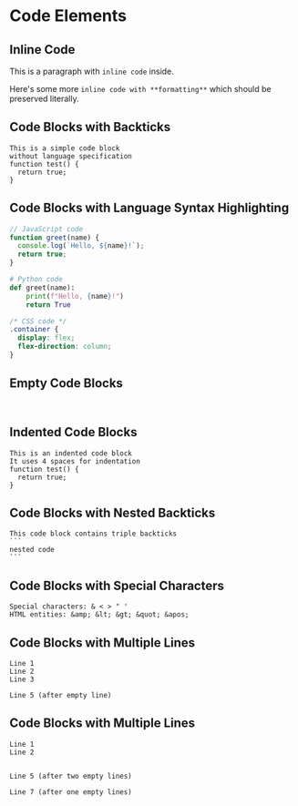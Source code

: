 # Code Elements
<!-- 
TEST REASONING:
Code formatting needs special attention because it affects functionality.
In this test, note that indented code blocks are converted to 
fenced code blocks (```). This is an acceptable transformation that maintains
or enhances functionality while preserving the content and meaning.
-->


## Inline Code

This is a paragraph with `inline code` inside.

Here's some more `inline code with **formatting**` which should be preserved literally.

## Code Blocks with Backticks

```
This is a simple code block
without language specification
function test() {
  return true;
}
```

## Code Blocks with Language Syntax Highlighting

```javascript
// JavaScript code
function greet(name) {
  console.log(`Hello, ${name}!`);
  return true;
}
```

```python
# Python code
def greet(name):
    print(f"Hello, {name}!")
    return True
```

```css
/* CSS code */
.container {
  display: flex;
  flex-direction: column;
}
```

## Empty Code Blocks

```
```

```javascript
```

## Indented Code Blocks

    This is an indented code block
    It uses 4 spaces for indentation
    function test() {
      return true;
    }

## Code Blocks with Nested Backticks

````
This code block contains triple backticks
```
nested code
```
````

## Code Blocks with Special Characters

```
Special characters: & < > " '
HTML entities: &amp; &lt; &gt; &quot; &apos;
```

## Code Blocks with Multiple Lines

```
Line 1
Line 2
Line 3

Line 5 (after empty line)
```

## Code Blocks with Multiple Lines

```
Line 1
Line 2


Line 5 (after two empty lines)

Line 7 (after one empty lines)
```